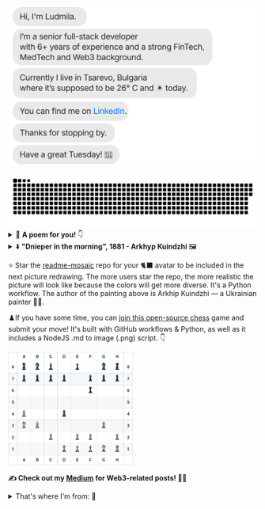 [![](https://raw.githubusercontent.com/milaabl/milaabl/main/chat.svg)](https://www.linkedin.com/in/ludmila-a-dev/)

<!-- https://github.com/milaabl/milaabl/assets/86361434/c35b0e6f-acf0-435e-920d-b90faa4788ad -->

<img alt="Snake eating my contributions for breakfast🧉" src="https://raw.githubusercontent.com/milaabl/milaabl-readme/preview/github-contribution-grid-snake.svg" />

<details>
  <summary>🎁 <strong>A poem for you!</strong> 👇 </summary>

<!-- Start poem -->
# 💮 Sonnet: I said I splendidly loved you; it's not true by *Rupert Brooke*

<p>
    I said I splendidly loved you; it's not true.<br/>Such long swift tides stir not a land-locked sea.<br/>On gods or fools the high risk falls -- on you --<br/>The clean clear bitter-sweet that's not for me.<br/>Love soars from earth to ecstasies unwist.<br/>Love is flung Lucifer-like from Heaven to Hell.<br/>But -- there are wanderers in the middle mist,<br/>Who cry for shadows, clutch, and cannot tell<br/>Whether they love at all, or, loving, whom:<br/>An old song's lady, a fool in fancy dress,<br/>Or phantoms, or their own face on the gloom;<br/>For love of Love, or from heart's loneliness.<br/>Pleasure's not theirs, nor pain. They doubt, and sigh,<br/>And do not love at all. Of these am I.
</p>

***
<!-- End poem -->
</details>

<details>
<summary>
  ⬇️ <strong>"Dnieper in the morning", 1881 - Arkhyp Kuindzhi</strong> 🖼️
</summary>

<img width="49%" src="https://raw.githubusercontent.com/milaabl/readme-mosaic/main/data/input.jpg" alt="Original picture"/>
<img width="49%" src="https://raw.githubusercontent.com/milaabl/readme-mosaic/main/data/output.jpg" alt="Output picture"/>
<img width="70%" src="https://raw.githubusercontent.com/milaabl/readme-mosaic/main/data/output.gif" alt="Output GIF"/>
</details>

⭐ Star the [readme-mosaic](https://github.com/milaabl/readme-mosaic) repo for your 🐈‍⬛ avatar to be included in the next picture redrawing. The more users star the repo, the more realistic the picture will look like because the colors will get more diverse. It's a Python workflow. The author of the painting above is Arkhip Kuindzhi — a Ukrainian painter 💙💛.

♟️If you have some time, you can [join this open-source chess](https://github.com/milaabl/readme-chess) game and submit your move! It's built with GitHub workflows & Python, as well as it includes a NodeJS .md to image (.png) script. 👇

<a href="https://github.com/milaabl/readme-chess/blob/master/README.md"><img src="https://raw.githubusercontent.com/milaabl/readme-chess/master/chess.png" alt="README chess dynamic game preview" width="50%" /></a>

<strong>✍️ Check out my <a href="https://medium.com/@milaabl2405">Medium</a> for Web3-related posts! 🐼🎍</strong>

<details>
  <summary>That's where I'm from: 🐑</summary>

  <img alt="West Ukrainian village" width="70%" src="https://github.com/milaabl/milaabl/assets/86361434/75269a38-ecaf-4cf8-920b-6aa7fd89cf8e" />

</details>
